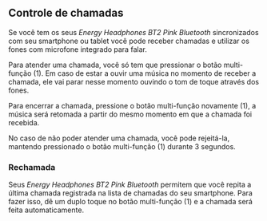 ## Controle de chamadas 

Se você tem os seus *Energy Headphones BT2 Pink Bluetooth* sincronizados com seu smartphone ou tablet você pode receber chamadas e utilizar os fones com microfone integrado para falar.
 
Para atender uma chamada, você só tem que pressionar o botão multi-função (1). Em caso de estar a ouvir uma música no momento de receber a chamada, ele vai parar nesse momento ouvindo o tom de toque através dos fones. 

Para encerrar a chamada, pressione o botão multi-função novamente (1), a música será retomada a partir do mesmo momento em que a chamada foi recebida. 

No caso de não poder atender uma chamada, você pode rejeitá-la, mantendo pressionado o botão multi-função (1) durante 3 segundos. 

### Rechamada 
Seus *Energy Headphones BT2 Pink Bluetooth* permitem que você repita a última chamada registrada na lista de chamadas do seu smartphone. Para fazer isso, dê um duplo toque no botão multi-função (1) e a chamada será feita automaticamente. 
